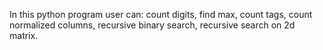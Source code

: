 In this python program user can: count digits, find max, count tags, count normalized columns, recursive binary search, recursive search on 2d matrix.
